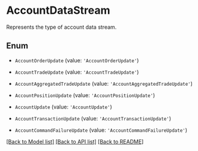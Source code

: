# AccountDataStream

Represents the type of account data stream.

## Enum

* `AccountOrderUpdate` (value: `'AccountOrderUpdate'`)

* `AccountTradeUpdate` (value: `'AccountTradeUpdate'`)

* `AccountAggregatedTradeUpdate` (value: `'AccountAggregatedTradeUpdate'`)

* `AccountPositionUpdate` (value: `'AccountPositionUpdate'`)

* `AccountUpdate` (value: `'AccountUpdate'`)

* `AccountTransactionUpdate` (value: `'AccountTransactionUpdate'`)

* `AccountCommandFailureUpdate` (value: `'AccountCommandFailureUpdate'`)

[[Back to Model list]](../README.md#documentation-for-models) [[Back to API list]](../README.md#documentation-for-api-endpoints) [[Back to README]](../README.md)
